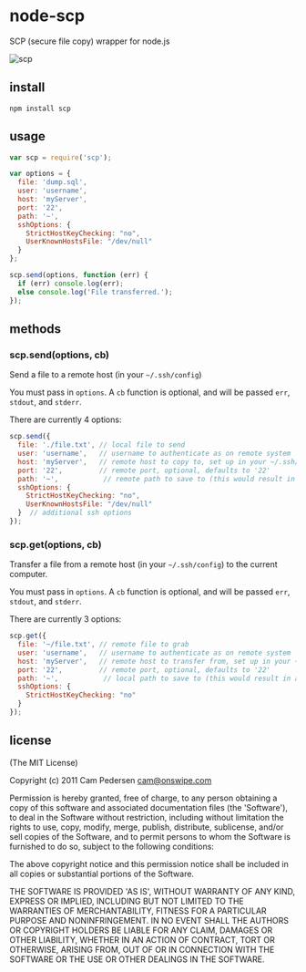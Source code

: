 # node-scp

SCP (secure file copy) wrapper for node.js

![scp](http://i.imgur.com/RrUKV.gif)

## install

    npm install scp

## usage

````javascript
var scp = require('scp');

var options = {
  file: 'dump.sql',
  user: 'username',
  host: 'myServer',
  port: '22',
  path: '~',
  sshOptions: {
    StrictHostKeyChecking: "no",
    UserKnownHostsFile: "/dev/null"
  }
};

scp.send(options, function (err) {
  if (err) console.log(err);
  else console.log('File transferred.');
});
````

## methods

### scp.send(options, cb)

Send a file to a remote host (in your `~/.ssh/config`)

You must pass in `options`. A `cb` function is optional, and will be passed `err`, `stdout`, and `stderr`.

There are currently 4 options:

````javascript
scp.send({
  file: './file.txt', // local file to send
  user: 'username',   // username to authenticate as on remote system
  host: 'myServer',   // remote host to copy to, set up in your ~/.ssh/config
  port: '22',         // remote port, optional, defaults to '22'
  path: '~',           // remote path to save to (this would result in a ~/file.txt on myServer)
  sshOptions: {
    StrictHostKeyChecking: "no",
    UserKnownHostsFile: "/dev/null"
  }  // additional ssh options
});
````

### scp.get(options, cb)

Transfer a file from a remote host (in your `~/.ssh/config`) to the current computer.

You must pass in `options`. A `cb` function is optional, and will be passed `err`, `stdout`, and `stderr`.

There are currently 3 options:

````javascript
scp.get({
  file: '~/file.txt', // remote file to grab
  user: 'username',   // username to authenticate as on remote system
  host: 'myServer',   // remote host to transfer from, set up in your ~/.ssh/config
  port: '22',         // remote port, optional, defaults to '22'
  path: '~',           // local path to save to (this would result in a ~/file.txt on the local machine)
  sshOptions: {
    StrictHostKeyChecking: "no"
  }
});
````

## license

(The MIT License)

Copyright (c) 2011 Cam Pedersen <cam@onswipe.com>

Permission is hereby granted, free of charge, to any person obtaining a copy of this software and associated documentation files (the 'Software'), to deal in the Software without restriction, including without limitation the rights to use, copy, modify, merge, publish, distribute, sublicense, and/or sell copies of the Software, and to permit persons to whom the Software is furnished to do so, subject to the following conditions:

The above copyright notice and this permission notice shall be included in all copies or substantial portions of the Software.

THE SOFTWARE IS PROVIDED 'AS IS', WITHOUT WARRANTY OF ANY KIND, EXPRESS OR IMPLIED, INCLUDING BUT NOT LIMITED TO THE WARRANTIES OF MERCHANTABILITY, FITNESS FOR A PARTICULAR PURPOSE AND NONINFRINGEMENT. IN NO EVENT SHALL THE AUTHORS OR COPYRIGHT HOLDERS BE LIABLE FOR ANY CLAIM, DAMAGES OR OTHER LIABILITY, WHETHER IN AN ACTION OF CONTRACT, TORT OR OTHERWISE, ARISING FROM, OUT OF OR IN CONNECTION WITH THE SOFTWARE OR THE USE OR OTHER DEALINGS IN THE SOFTWARE.
